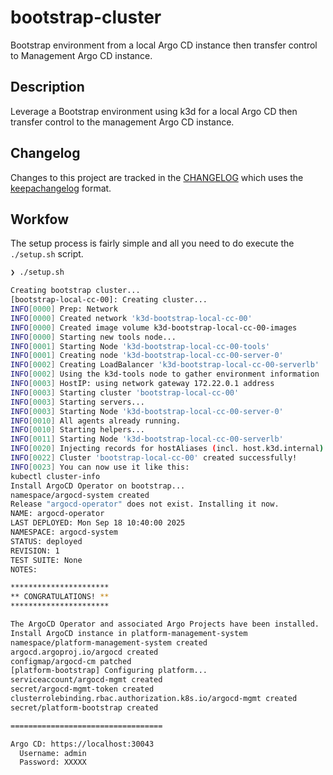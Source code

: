# bootstrap-cluster

Bootstrap environment from a local Argo CD instance then transfer control to Management Argo CD instance.

## Description

Leverage a Bootstrap environment using k3d for a local Argo CD then transfer control to the management Argo CD instance.

## Changelog

Changes to this project are tracked in the [CHANGELOG](/CHANGELOG.md) which uses the [keepachangelog](https://keepachangelog.com/en/1.0.0/) format.

## Workfow

The setup process is fairly simple and all you need to do execute the `./setup.sh` script.

```sh
❯ ./setup.sh

Creating bootstrap cluster...
[bootstrap-local-cc-00]: Creating cluster...
INFO[0000] Prep: Network
INFO[0000] Created network 'k3d-bootstrap-local-cc-00'
INFO[0000] Created image volume k3d-bootstrap-local-cc-00-images
INFO[0000] Starting new tools node...
INFO[0001] Starting Node 'k3d-bootstrap-local-cc-00-tools'
INFO[0001] Creating node 'k3d-bootstrap-local-cc-00-server-0'
INFO[0002] Creating LoadBalancer 'k3d-bootstrap-local-cc-00-serverlb'
INFO[0002] Using the k3d-tools node to gather environment information
INFO[0003] HostIP: using network gateway 172.22.0.1 address
INFO[0003] Starting cluster 'bootstrap-local-cc-00'
INFO[0003] Starting servers...
INFO[0003] Starting Node 'k3d-bootstrap-local-cc-00-server-0'
INFO[0010] All agents already running.
INFO[0010] Starting helpers...
INFO[0011] Starting Node 'k3d-bootstrap-local-cc-00-serverlb'
INFO[0020] Injecting records for hostAliases (incl. host.k3d.internal) and for 2 network members into CoreDNS configmap...
INFO[0022] Cluster 'bootstrap-local-cc-00' created successfully!
INFO[0023] You can now use it like this:
kubectl cluster-info
Install ArgoCD Operator on bootstrap...
namespace/argocd-system created
Release "argocd-operator" does not exist. Installing it now.
NAME: argocd-operator
LAST DEPLOYED: Mon Sep 18 10:40:00 2025
NAMESPACE: argocd-system
STATUS: deployed
REVISION: 1
TEST SUITE: None
NOTES:

**********************
** CONGRATULATIONS! **
**********************

The ArgoCD Operator and associated Argo Projects have been installed.
Install ArgoCD instance in platform-management-system
namespace/platform-management-system created
argocd.argoproj.io/argocd created
configmap/argocd-cm patched
[platform-bootstrap] Configuring platform...
serviceaccount/argocd-mgmt created
secret/argocd-mgmt-token created
clusterrolebinding.rbac.authorization.k8s.io/argocd-mgmt created
secret/platform-bootstrap created

==================================

Argo CD: https://localhost:30043
  Username: admin
  Password: XXXXX
```
